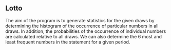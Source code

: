 ## Lotto

The aim of the program is to generate statistics for the given draws by determining the histogram of the occurrence of particular numbers in all draws. In addition, the probabilities of the occurrence of individual numbers are calculated relative to all draws. We can also determine the 6 most and least frequent numbers in the statement for a given period.